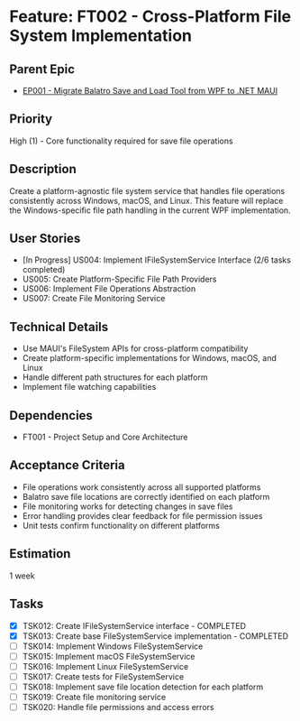 # Feature: FT002 - Cross-Platform File System Implementation

## Parent Epic

- [EP001 - Migrate Balatro Save and Load Tool from WPF to .NET MAUI](EP001-MAUI-Migration.md)

## Priority

High (1) - Core functionality required for save file operations

## Description

Create a platform-agnostic file system service that handles file operations consistently across Windows, macOS, and Linux. This feature will replace the Windows-specific file path handling in the current WPF implementation.

## User Stories

- [In Progress] US004: Implement IFileSystemService Interface (2/6 tasks completed)
- US005: Create Platform-Specific File Path Providers
- US006: Implement File Operations Abstraction
- US007: Create File Monitoring Service

## Technical Details

- Use MAUI's FileSystem APIs for cross-platform compatibility
- Create platform-specific implementations for Windows, macOS, and Linux
- Handle different path structures for each platform
- Implement file watching capabilities

## Dependencies

- FT001 - Project Setup and Core Architecture

## Acceptance Criteria

- File operations work consistently across all supported platforms
- Balatro save file locations are correctly identified on each platform
- File monitoring works for detecting changes in save files
- Error handling provides clear feedback for file permission issues
- Unit tests confirm functionality on different platforms

## Estimation

1 week

## Tasks

- [x] TSK012: Create IFileSystemService interface - COMPLETED
- [x] TSK013: Create base FileSystemService implementation - COMPLETED
- [ ] TSK014: Implement Windows FileSystemService
- [ ] TSK015: Implement macOS FileSystemService
- [ ] TSK016: Implement Linux FileSystemService
- [ ] TSK017: Create tests for FileSystemService
- [ ] TSK018: Implement save file location detection for each platform
- [ ] TSK019: Create file monitoring service
- [ ] TSK020: Handle file permissions and access errors
